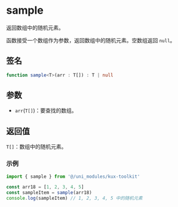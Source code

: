 # sample <Badge type="tip" text="^1.0.1" />

返回数组中的随机元素。

函数接受一个数组作为参数，返回数组中的随机元素。空数组返回 `null`。

## 签名

```ts
function sample<T>(arr : T[]) : T | null
```

## 参数

- `arr`(`T[]`)：要查找的数组。

## 返回值

`T[]`：数组中的随机元素。

### 示例

```ts
import { sample } from '@/uni_modules/kux-toolkit'

const arr18 = [1, 2, 3, 4, 5]
const sampleItem = sample(arr18)
console.log(sampleItem) // 1, 2, 3, 4, 5 中的随机元素
```
